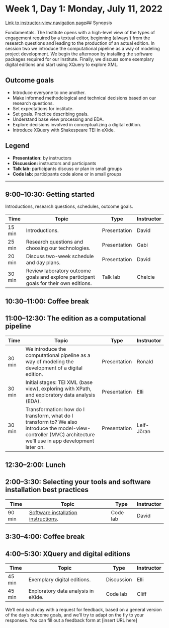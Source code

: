 # Week 1, Day 1: Monday, July 11, 2022
[Link to instructor-view navigation page](../daily_instructor_view.md)## Synopsis

Fundamentals. The Institute opens with a high-level view of the types of engagement
                required by a textual editor, beginning (always!) from the research questions and
                leading to the production of an actual edition. In session two we introduce the
                computational pipeline as a way of modeling project development. We begin the
                afternoon by installing the software packages required for our Institute. Finally,
                we discuss some exemplary digital editions and start using XQuery to explore
                XML.

## Outcome goals
* Introduce everyone to one another.
* Make informed methodological and technical decisions based on our research questions.
* Set expectations for institute.
* Set goals. Practice describing goals.
* Understand base view processing and EDA.
* Explore decisions involved in conceptualizing a digital edition.
* Introduce XQuery with Shakespeare TEI in eXide.

## Legend

* **Presentation:** by instructors
* **Discussion:** instructors and participants
* **Talk lab:** participants discuss or plan in small groups
* **Code lab:** participants code alone or in small groups

* * *
## 9:00–10:30: Getting started

Introductions, research questions, schedules, outcome goals. 

Time | Topic | Type | Instructor
---- | ---- | ---- | ---- 
15 min | Introductions. | Presentation|David
25 min | Research questions and choosing our technologies. | Presentation|Gabi
20 min | Discuss two-week schedule and day plans. | Presentation|David
30 min | Review laboratory outcome goals and explore participant goals for their own editions. | Talk lab|Chelcie

## 10:30–11:00: Coffee break

## 11:00–12:30: The edition as a computational pipeline

Time | Topic | Type | Instructor
---- | ---- | ---- | ---- 
30 min | We introduce the computational pipeline as a way of modeling the development of a digital edition. | Presentation|Ronald
30 min | Initial stages: TEI XML (base view), exploring with XPath, and exploratory data analysis (EDA). | Presentation|Elli
30 min | Transformation: how do I transform, what do I transform to? We also introduce the model-view-controller (MVC) architecture we’ll use in app development later on. | Presentation|Leif-Jöran

## 12:30–2:00: Lunch

## 2:00–3:30: Selecting your tools and software installation best practices

Time | Topic | Type | Instructor
---- | ---- | ---- | ---- 
90 min | [Software installation instructions](installs.md). | Code lab|David

## 3:30–4:00: Coffee break

## 4:00–5:30: XQuery and digital editions

Time | Topic | Type | Instructor
---- | ---- | ---- | ---- 
45 min | Exemplary digital editions. | Discussion|Elli
45 min | Exploratory data analysis in eXide. | Code lab|Cliff

We’ll end each day with a request for feedback, based on a general version of the day’s outcome goals, and we’ll try to adapt on the fly to your responses. You can fill out a feedback form at [insert URL here]